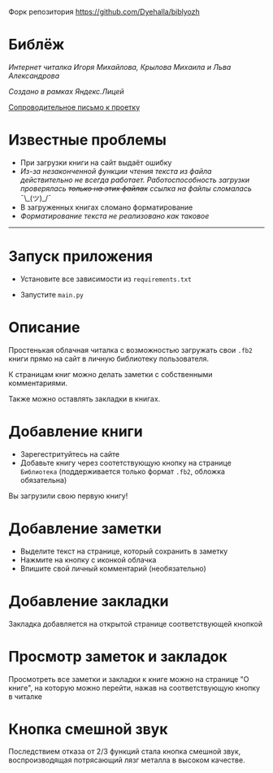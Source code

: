 Форк репозитория https://github.com/Dyehalla/biblyozh

# Библёж
*Интернет читалка Игоря Михайлова, Крылова Михаила и Льва Александрова*

*Cоздано в рамках Яндекс.Лицей*

[Сопроводительное письмо к проетку](https://vk.com/doc612670777_679583239?hash=Qr0ZjZzldGoNpn4HLCDDpeqaWqqdbwWYCtnI7jWTlqk&dl=Jt6SWqWDWNlLeLlZ1QzQPWZKozVJCz7yTUnGYkmp5YD)

# Известные проблемы

- При загрузки книги на сайт выдаёт ошибку
-   _Из-за незаконченной функции чтения текста из файла действительно не всегда работает. Работоспособность загрузки проверялась ~~только на этих файлах~~ ссылка на файлы сломалась_ ¯\\_(ツ)\_/¯
- В загруженных книгах сломано форматирование
-   _Форматирование текста не реализовано как таковое_

***

# Запуск приложения

- Установите все зависимости из `requirements.txt`

- Запустите `main.py`

# Описание

Простенькая облачная читалка с возможностью загружать свои `.fb2` книги прямо на сайт в личную библиотеку пользователя.

К страницам книг можно делать заметки с собственными комментариями.

Также можно оставлять закладки в книгах.

# Добавление книги

- Зарегестритуйтесь на сайте
- Добавьте книгу через соотетствующую кнопку на странице `Библиотека` (поддерживается только формат `.fb2`, обложка обязательна)

Вы загрузили свою первую книгу!

# Добавление заметки

- Выделите текст на странице, который сохранить в заметку
- Нажмите на кнопку с иконкой облачка
- Впишите свой личный комментарий (необязательно)

# Добавление закладки

Закладка добавляется на открытой странице соответствующей кнопкой

# Просмотр заметок и закладок

Просмотреть все заметки и закладки к книге можно на странице "О книге", на которую можно перейти, нажав на соответствующую кнопку в читалке

# Кнопка смешной звук

Последствием отказа от 2/3 функций стала кнопка смешной звук, воспроизводящая потрясающий лязг металла в высоком качестве.
